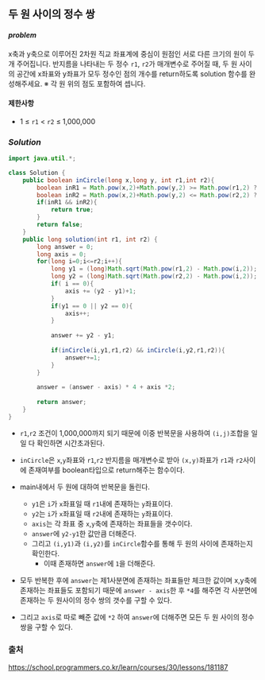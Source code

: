 ## **두 원 사이의 정수 쌍**


#### ***problem***
x축과 y축으로 이루어진 2차원 직교 좌표계에 중심이 원점인 서로 다른 크기의 원이 두 개 주어집니다. 반지름을 나타내는 두 정수 `r1`, `r2`가 매개변수로 주어질 때, 두 원 사이의 공간에 x좌표와 y좌표가 모두 정수인 점의 개수를 return하도록 solution 함수를 완성해주세요.
※ 각 원 위의 점도 포함하여 셉니다.

#### **제한사항**
- 1 ≤ `r1` < `r2` ≤ 1,000,000

### ***Solution***
``` java
import java.util.*;

class Solution {
    public boolean inCircle(long x,long y, int r1,int r2){
        boolean inR1 = Math.pow(x,2)+Math.pow(y,2) >= Math.pow(r1,2) ? true : false;
        boolean inR2 = Math.pow(x,2)+Math.pow(y,2) <= Math.pow(r2,2) ? true : false;
        if(inR1 && inR2){
            return true;
        }
        return false;
    }
    public long solution(int r1, int r2) {
        long answer = 0;
        long axis = 0;
        for(long i=0;i<=r2;i++){
            long y1 = (long)Math.sqrt(Math.pow(r1,2) - Math.pow(i,2));
            long y2 = (long)Math.sqrt(Math.pow(r2,2) - Math.pow(i,2)); 
            if( i == 0){
                axis += (y2 - y1)+1;
            }
            if(y1 == 0 || y2 == 0){
                axis++;
            }
            
            answer += y2 - y1;
            
            if(inCircle(i,y1,r1,r2) && inCircle(i,y2,r1,r2)){
                answer+=1;
            }
        }
        
        answer = (answer - axis) * 4 + axis *2;
        
        return answer;
    }
}
```
- `r1`,`r2` 조건이 1,000,000까지 되기 때문에 이중 반복문을 사용하여 `(i,j)`조합을 일일 다 확인하면 시간초과된다.
- `inCircle`은 `x`,`y`좌표와 `r1`,`r2` 반지름을 매개변수로 받아 `(x,y)`좌표가 `r1`과 `r2`사이에 존재여부를 boolean타입으로 return해주는 함수이다.

- main내에서 두 원에 대하여 반복문을 돌린다.
    - `y1`은 `i`가 `x`좌표일 때 `r1`내에 존재하는 `y`좌표이다.
    - `y2`는 `i`가 `x`좌표일 때 `r2`내에 존재하는 `y`좌표이다.
    - `axis`는 각 좌표 중 `x`,`y`축에 존재하는 좌표들을 갯수이다.
    - `answer`에 `y2-y1`한 값만큼 더해준다.
    - 그리고 `(i,y1)`과 `(i,y2)`를 `inCircle`함수를 통해 두 원의 사이에 존재하는지 확인한다.
        - 이때 존재하면 `answer`에 `1`을 더해준다.

- 모두 반복한 후에 `answer`는 제1사분면에 존재하는 좌표들만 체크한 값이며 x,y축에 존재하는 좌표들도 포함되기 때문에 `answer - axis`한 후 `*4`를 해주면 각 사분면에 존재하는 두 원사이의 정수 쌍의 갯수를 구할 수 있다.
- 그리고 `axis`로 따로 빼준 값에 `*2` 하여 `answer`에 더해주면 모든 두 원 사이의 정수 쌍을 구할 수 있다.

### 출처
https://school.programmers.co.kr/learn/courses/30/lessons/181187